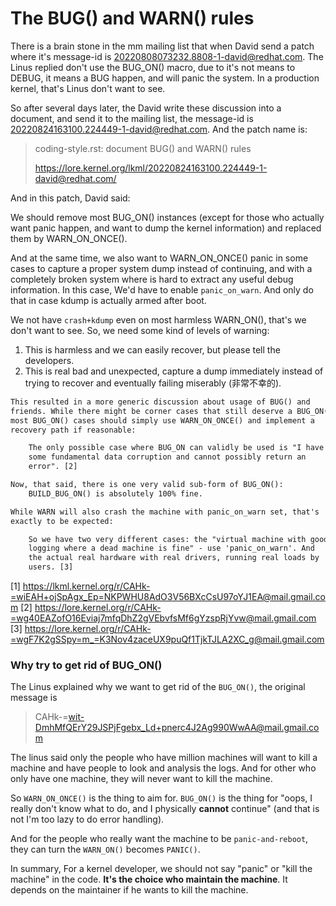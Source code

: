 # The BUG() and WARN() rules

There is a brain stone in the mm mailing list that when David send a patch where it's message-id is 20220808073232.8808-1-david@redhat.com. The Linus replied don't use the BUG_ON()  macro, due to it's not means to DEBUG, it means a BUG happen, and will panic the system. In a production kernel, that's Linus don't want to see.

So after several days later, the David write these discussion into a document, and send it to the mailing list, the message-id is 20220824163100.224449-1-david@redhat.com. And the patch name is:

> coding-style.rst: document BUG() and WARN() rules
>
> https://lore.kernel.org/lkml/20220824163100.224449-1-david@redhat.com/

And in this patch, David said:

We should remove most BUG_ON() instances (except for those who actually want panic happen, and want to dump the kernel information) and replaced them by WARN_ON_ONCE().

And at the same time, we also want to WARN_ON_ONCE() panic in some cases to capture a proper system dump instead of continuing, and with a completely broken system where is hard to extract any useful debug information. In this case, We'd have to enable `panic_on_warn`. And only do that in case kdump is actually armed after boot.

We not have `crash+kdump` even on most harmless WARN_ON(), that's we don't want to see. So, we need some kind of levels of warning:

1. This is harmless and we can easily recover, but please tell the developers.
2. This is real bad and unexpected, capture a dump immediately instead of trying to recover and eventually failing miserably (非常不幸的).

```diff
This resulted in a more generic discussion about usage of BUG() and
friends. While there might be corner cases that still deserve a BUG_ON(),
most BUG_ON() cases should simply use WARN_ON_ONCE() and implement a
recovery path if reasonable:

    The only possible case where BUG_ON can validly be used is "I have
    some fundamental data corruption and cannot possibly return an
    error". [2]
```

```diff
Now, that said, there is one very valid sub-form of BUG_ON():
    BUILD_BUG_ON() is absolutely 100% fine.
```

```diff
While WARN will also crash the machine with panic_on_warn set, that's
exactly to be expected:

    So we have two very different cases: the "virtual machine with good
    logging where a dead machine is fine" - use 'panic_on_warn'. And
    the actual real hardware with real drivers, running real loads by
    users. [3]
```

[1] https://lkml.kernel.org/r/CAHk-=wiEAH+ojSpAgx_Ep=NKPWHU8AdO3V56BXcCsU97oYJ1EA@mail.gmail.com
[2] https://lore.kernel.org/r/CAHk-=wg40EAZofO16Eviaj7mfqDhZ2gVEbvfsMf6gYzspRjYvw@mail.gmail.com
[3] https://lore.kernel.org/r/CAHk-=wgF7K2gSSpy=m_=K3Nov4zaceUX9puQf1TjkTJLA2XC_g@mail.gmail.com



### Why try to get rid of BUG_ON()

The Linus explained why we want to get rid of the `BUG_ON()`, the original message is 

> CAHk-=wit-DmhMfQErY29JSPjFgebx_Ld+pnerc4J2Ag990WwAA@mail.gmail.com

The linus said only the people who have million machines will want to kill a machine and have people to look and analysis the logs. And for other who only have one machine, they will never want to kill the machine. 

So `WARN_ON_ONCE()` is the thing to aim for. `BUG_ON()` is the thing for "oops, I really don't know what to do, and I physically **cannot** continue" (and that is not I'm too lazy to do error handling).

And for the people who really want the machine to be `panic-and-reboot`, they can turn the `WARN_ON()` becomes `PANIC()`.

In summary, For a kernel developer, we should not say "panic" or "kill the machine" in the code. **It's the choice who maintain the machine**. It depends on the maintainer if he wants to kill the machine.